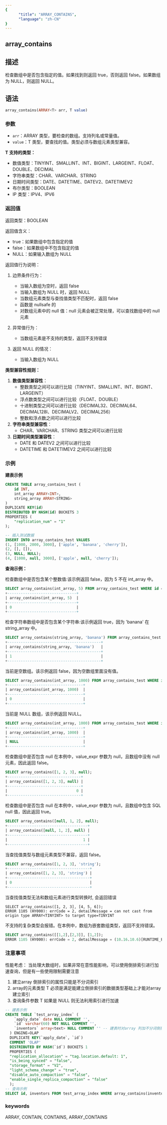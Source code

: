 ```yaml
---
{
      "title": "ARRAY_CONTAINS",
      "language": "zh-CN"
}
---
```


## array_contains

<version since="1.2.0">


</version>

## 描述

检查数组中是否包含指定的值。如果找到则返回 true，否则返回 false。如果数组为 NULL，则返回 NULL。

## 语法

```sql
array_contains(ARRAY<T> arr, T value)
```

### 参数

- `arr`：ARRAY<T> 类型，要检查的数组。支持列名或常量值。
- `value`：T 类型，要查找的值。类型必须与数组元素类型兼容。

**T 支持的类型：**
- 数值类型：TINYINT、SMALLINT、INT、BIGINT、LARGEINT、FLOAT、DOUBLE、DECIMAL
- 字符串类型：CHAR、VARCHAR、STRING
- 日期时间类型：DATE、DATETIME、DATEV2、DATETIMEV2
- 布尔类型：BOOLEAN
- IP 类型：IPV4、IPV6

### 返回值

返回类型：BOOLEAN

返回值含义：
- true：如果数组中包含指定的值
- false：如果数组中不包含指定的值
- NULL：如果输入数组为 NULL

返回值行为说明：

1. 边界条件行为：
   - 当输入数组为空时，返回 false
   - 当输入数组为 NULL 时，返回 NULL
   - 当数组元素类型与查找值类型不匹配时，返回 false
   - 函数是 nullsafe 的
   - 对数组元素中的 null 值：null 元素会被正常处理，可以查找数组中的 null 元素

2. 异常值行为：
   - 当数组元素是不支持的类型，返回不支持错误

3. 返回 NULL 的情况：
   - 当输入数组为 NULL

**类型兼容性规则：**
1. **数值类型兼容性**：
   - 整数类型之间可以进行比较（TINYINT、SMALLINT、INT、BIGINT、LARGEINT）
   - 浮点数类型之间可以进行比较（FLOAT、DOUBLE）
   - 十进制类型之间可以进行比较（DECIMAL32、DECIMAL64、DECIMAL128I、DECIMALV2、DECIMAL256）
   - 整数和浮点数之间可以进行比较
2. **字符串类型兼容性**：
   - CHAR、VARCHAR、STRING 类型之间可以进行比较
3. **日期时间类型兼容性**：
   - DATE 和 DATEV2 之间可以进行比较
   - DATETIME 和 DATETIMEV2 之间可以进行比较

### 示例

**建表示例**
```sql
CREATE TABLE array_contains_test (
    id INT,
    int_array ARRAY<INT>,
    string_array ARRAY<STRING>
)
DUPLICATE KEY(id)
DISTRIBUTED BY HASH(id) BUCKETS 3
PROPERTIES (
    "replication_num" = "1"
);

-- 插入测试数据
INSERT INTO array_contains_test VALUES
(1, [1000, 2000, 3000], ['apple', 'banana', 'cherry']),
(2, [], []),
(3, NULL, NULL);
(4, [1000, null, 3000], ['apple', null, 'cherry']);
```

**查询示例：**

检查数组中是否包含某个整数值:该示例返回 false，因为 5 不在 int_array 中。
```sql
SELECT array_contains(int_array, 5) FROM array_contains_test WHERE id = 1;
+-------------------------------+
| array_contains(int_array, 5)  |
+-------------------------------+
| 0                             |
+-------------------------------+
```

检查字符串数组中是否包含某个字符串:该示例返回 true，因为 'banana' 在 string_array 中。
```sql
SELECT array_contains(string_array, 'banana') FROM array_contains_test WHERE id = 1;
+------------------------------------------+
| array_contains(string_array, 'banana')   |
+------------------------------------------+
| 1                                        |
+------------------------------------------+
```

当前是空数组。该示例返回 false，因为空数组里面没有值。
```sql
SELECT array_contains(int_array, 1000) FROM array_contains_test WHERE id = 2;
+----------------------------------+
| array_contains(int_array, 1000)  |
+----------------------------------+
| 0                                |
+----------------------------------+
```

当前是 NULL 数组，该示例返回 NULL。
```sql
SELECT array_contains(int_array, 1000) FROM array_contains_test WHERE id = 3;
+----------------------------------+
| array_contains(int_array, 1000)  |
+----------------------------------+
| NULL                             |
+----------------------------------+
```

检查数组中是否包含 null
在本例中，value_expr 参数为 null，且数组中没有 null 元素，因此返回 false。
```sql
SELECT array_contains([1, 2, 3], null);
+---------------------------------+
| array_contains([1, 2, 3], null) |
+---------------------------------+
|                               0 |
+---------------------------------+
```

检查数组中是否包含 null
在本例中，value_expr 参数为 null，且数组中包含 SQL null 值，因此返回 true。
```sql
SELECT array_contains([null, 1, 2], null);
+------------------------------------+
| array_contains([null, 1, 2], null) |
+------------------------------------+
|                                  1 |
+------------------------------------+
```

当查找值类型与数组元素类型不兼容，返回 false。
```sql
SELECT array_contains([1, 2, 3], 'string');
+-------------------------------------+
| array_contains([1, 2, 3], 'string') |
+-------------------------------------+
| 0                                   |
+-------------------------------------+
```

当查找值类型无法和数组元素进行类型转换时, 会返回错误
```
SELECT array_contains([1, 2, 3], [4, 5, 6]);
ERROR 1105 (HY000): errCode = 2, detailMessage = can not cast from origin type ARRAY<TINYINT> to target type=TINYINT
```

不支持的复杂类型会报错。在本例中，数组为嵌套数组类型，返回不支持错误。
```sql
SELECT array_contains([[1,2],[2,3]], [1,2]);
ERROR 1105 (HY000): errCode = 2, detailMessage = (10.16.10.6)[RUNTIME_ERROR]execute failed or unsupported types for function array_contains(Array(Nullable(Array(Nullable(TINYINT)))), Array(Nullable(TINYINT)))
```

### 注意事项

性能考虑： 当处理大数组时，如果非常在意性能影响，可以使用倒排索引进行加速查询，但是有一些使用限制需要注意

1. 建立array 倒排索引的属性只能是不分词索引
2. array的元素类型 T 必须是满足能建立倒排索引的数据类型基础上才能对array 建立索引
3. 查询条件参数 T 如果是 NULL 则无法利用索引进行加速

```sql
-- 建表示例
CREATE TABLE `test_array_index` (
    `apply_date` date NULL COMMENT '',
    `id` varchar(60) NOT NULL COMMENT '',
    `inventors` array<text> NULL COMMENT '' -- 建表时对array 列加不分词倒排索引
  ) ENGINE=OLAP
  DUPLICATE KEY(`apply_date`, `id`)
  COMMENT 'OLAP'
  DISTRIBUTED BY HASH(`id`) BUCKETS 1
  PROPERTIES (
  "replication_allocation" = "tag.location.default: 1",
  "is_being_synced" = "false",
  "storage_format" = "V2",
  "light_schema_change" = "true",
  "disable_auto_compaction" = "false",
  "enable_single_replica_compaction" = "false"
  );
-- 查询示例
SELECT id, inventors FROM test_array_index WHERE array_contains(inventors, 'x') ORDER BY id;
```

### keywords

ARRAY, CONTAIN, CONTAINS, ARRAY_CONTAINS
